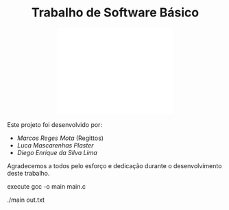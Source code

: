 <h1 align="center">Trabalho de Software Básico</h1>
<p align="center"><img src="ufg.png" alt="Logo UFG" height="200" width="270"></p>
<p>Este projeto foi desenvolvido por:</p>
<ul>
  <li><i>Marcos Reges Mota</i> (Regittos)</li>
  <li><i>Luca Mascarenhas Plaster</i></li>
  <li><i>Diego Enrique da Silva Lima</i></li>
</ul>
<p>Agradecemos a todos pelo esforço e dedicação durante o desenvolvimento deste trabalho.</p>


<p> execute gcc -o main main.c <p>
  <p> ./main <test.txt > out.txt <p>
